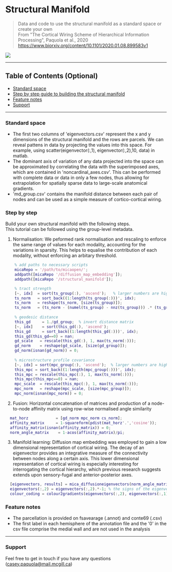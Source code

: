 
# Structural Manifold
> Data and code to use the structural manifold as a standard space or create your own  <br /> 
> From "The Cortical Wiring Scheme of Hierarchical Information Processing", Paquola et al., 2020  <br />
> https://www.biorxiv.org/content/10.1101/2020.01.08.899583v1 <br />

![](https://github.com/MICA-MNI/micaopen/blob/master/structural_manifold/method_overview.png)

---

## Table of Contents (Optional)

- [Standard space](#standard-space)
- [Step by step guide to building the structural manifold](#step-by-step)
- [Feature notes](#feature-notes)
- [Support](#support)

---

### Standard space

- The first two columns of 'eigenvectors.csv' represent the x and y dimensions of the structural manifold and the rows are parcels. We can reveal  pattens in data by projecting the values into this space. For example, using scatter(eigenvector(:,1), eigenvector(:,2),10, data) in matlab. 
- The dominant axis of variation of any data projected into the space can be approximated by correlating the data with the superimposed axes, which are contained in 'noncardinal_axes.csv'. This can be performed with complete data or data in only a few nodes, thus allowing for extrapolation for spatially sparse data to large-scale anatomical gradients.
- 'md_group.csv' contains the manifold distance between each pair of nodes and can be used as a simple measure of cortico-cortical wiring. 


### Step by step

Build your own structural manifold with the following steps. <br /> 
This tutorial can be followed using the group-level metadata. 

1. Normalisation: We peformed rank normalisation and rescaling to enforce the same range of values for each modality, accounting for the variations in sparsity. This helps to equalise the contribution of each modality, without enforcing an arbitary threshold. 

```matlab
    % add paths to necessary scripts
    micaRepo = '/path/to/micaopen/';
    addpath([micaRepo '/diffusion_map_embedding']);
    addpath([micaRepo '/structural_manifold']);

    % tract strength
    [~, idx]  = sort(ts_group(:), 'ascend');   % larger numbers are higher rank
    ts_norm   = sort_back((1:length(ts_group(:)))', idx);
    ts_norm   = reshape(ts_norm, [size(ts_group)]);
    ts_norm   = (ts_norm - (numel(ts_group) - nnz(ts_group))) .* (ts_group>0);
    
    % geodesic distance
    this_gd     = 1./gd_group;  % invert distance matrix
    [~, idx]    = sort(this_gd(:), 'ascend');
    this_gd     = sort_back((1:length(this_gd(:)))', idx);
    this_gd(this_gd==0) = nan;
    gd_scale   = rescale(this_gd(:), 1, max(ts_norm(:)));
    gd_norm    = reshape(gd_scale, [size(gd_group)]);
    gd_norm(isnan(gd_norm)) = 0;
    
    % microstructure profile covariance
    [~, idx] = sort(mpc_group(:), 'ascend');  % larger numbers are higher rank
    this_mpc = sort_back((1:length(mpc_group(:)))', idx);
    this_mpc = rescale(this_mpc(:), 1, max(ts_norm(:)));
    this_mpc(this_mpc==0) = nan;
    mpc_scale  = rescale(this_mpc(:), 1, max(ts_norm(:)));
    mpc_norm   = reshape(mpc_scale, [size(mpc_group)]);
    mpc_norm(isnan(mpc_norm)) = 0;
```

2. Fusion: Horizontal concatenation of matrices and production of a node-to-node affinity matrix using row-wise normalised angle similarity

```matlab
  mat_horz            = [gd_norm mpc_norm cs_norm];
  affinity_matrix     = 1-squareform(pdist(mat_horz'.','cosine'));
  affinity_matrix(isnan(affinity_matrix)) = 0;
  norm_angle_matrix    = 1-acos(affinity_matrix)/pi;
```
3. Manifold learning: Diffusion map embedding was employed to gain a low dimensional representation of cortical wiring. The decay of an eigenvector provides an integrative measure of the connectivity between nodes along a certain axis. This lower dimensional representation of cortical wiring is especially interesting for interrogating the cortical hierarchy, which previous research suggests extends upon sensory-fugal and anterior-posterior axes. 
  
```matlab
  [eigenvectors, results] = mica_diffusioneigenvectors(norm_angle_matrix, 'symmetryMargin', 1e-05);
  eigenvectors(:,2) = eigenvectors(:,2).*-1; % the signs of the eigenvectors are arbitrary, so we flip the second for interpretability
  colour_coding = colour2gradients(eigenvectors(:,2), eigenvectors(:,1));
```

### Feature notes

- The parcellation is provided on fsavearage (.annot) and conte69 (.csv) <br /> 
- The first label in each hemisphere of the annotation file and the '0' in the csv file comprise the medial wall and are not used in the analysis

---

### Support

Feel free to get in touch if you have any questions (casey.paquola@mail.mcgill.ca)
